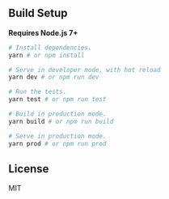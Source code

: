 ## Build Setup

**Requires Node.js 7+**

``` bash
# Install dependencies.
yarn # or npm install

# Serve in developer mode, with hot reload
yarn dev # or npm run dev

# Run the tests.
yarn test # or npm run test

# Build in production mode.
yarn build # or npm run build

# Serve in production mode.
yarn prod # or npm run prod
```

## License

MIT
